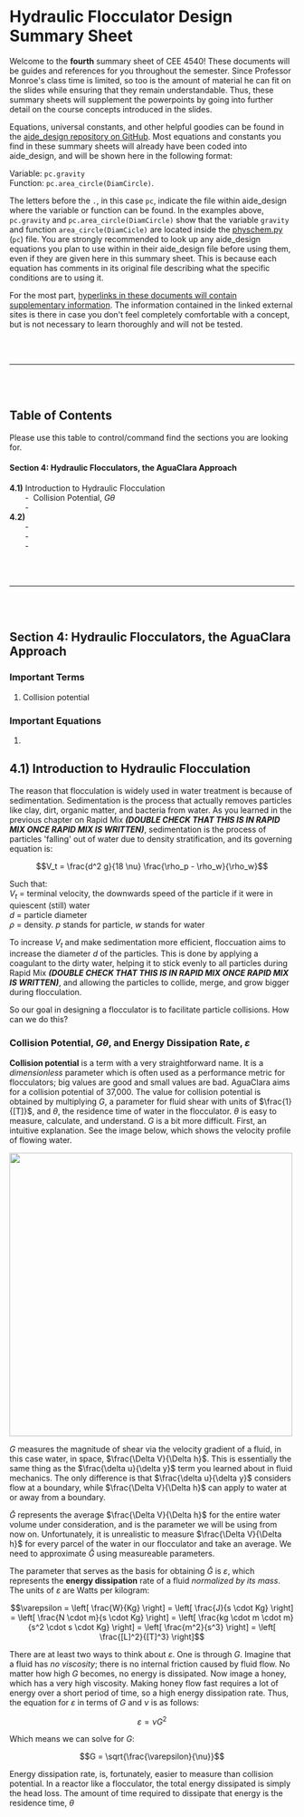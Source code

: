 # Hydraulic Flocculator Design Summary Sheet
Welcome to the **fourth** summary sheet of CEE 4540! These documents will be guides and references for you throughout the semester. Since Professor Monroe's class time is limited, so too is the amount of material he can fit on the slides while ensuring that they remain understandable. Thus, these summary sheets will supplement the powerpoints by going into further detail on the course concepts introduced in the slides.

Equations, universal constants, and other helpful goodies can be found in the [aide_design repository on GitHub](https://github.com/AguaClara/aide_design/tree/master/aide_design "aide_design"). Most equations and constants you find in these summary sheets will already have been coded into aide_design, and will be shown here in the following format:  

Variable: `pc.gravity`  
Function: `pc.area_circle(DiamCircle)`.

The letters before the `.`, in this case `pc`, indicate the file within aide_design where the variable or function can be found. In the examples above, `pc.gravity` and `pc.area_circle(DiamCircle)` show that the variable `gravity` and function `area_circle(DiamCicle)` are located inside the [physchem.py](https://github.com/AguaClara/aide_design/blob/master/aide_design/physchem.py) (`pc`) file. You are strongly recommended to look up any aide_design equations you plan to use within in their aide_design file before using them, even if they are given here in this summary sheet. This is because each equation has comments in its original file describing what the specific conditions are to using it.

For the most part, [hyperlinks in these documents will contain supplementary information](http://likethis.com/ "This link does not go anywhere"). The information contained in the linked external sites is there in case you don't feel completely comfortable with a concept, but is not necessary to learn thoroughly and will not be tested.


<br>
<br>


---


<br>
<br>

## Table of Contents
Please use this table to control/command find the sections you are looking for.
#### **Section 4: Hydraulic Flocculators, the AguaClara Approach**    
**4.1)** Introduction to Hydraulic Flocculation   
&nbsp;&nbsp;&nbsp;&nbsp;&nbsp;&nbsp; - &nbsp;Collision Potential, $G \theta$  
&nbsp;&nbsp;&nbsp;&nbsp;&nbsp;&nbsp; - &nbsp;  
**4.2)**   
&nbsp;&nbsp;&nbsp;&nbsp;&nbsp;&nbsp; - &nbsp;  
&nbsp;&nbsp;&nbsp;&nbsp;&nbsp;&nbsp; - &nbsp;  
&nbsp;&nbsp;&nbsp;&nbsp;&nbsp;&nbsp; - &nbsp;

<br>
<br>


---


<br>
<br>

## Section 4: Hydraulic Flocculators, the AguaClara Approach
### Important Terms
1.  Collision potential

### Important Equations   
1.

## 4.1) Introduction to Hydraulic Flocculation
The reason that flocculation is widely used in water treatment is because of sedimentation. Sedimentation is the process that actually removes particles like clay, dirt, organic matter, and bacteria from water. As you learned in the previous chapter on Rapid Mix _**(DOUBLE CHECK THAT THIS IS IN RAPID MIX ONCE RAPID MIX IS WRITTEN)**_, sedimentation is the process of particles 'falling' out of water due to density stratification, and its governing equation is:

$$V_t = \frac{d^2 g}{18 \nu} \frac{\rho_p - \rho_w}{\rho_w}$$  

Such that:  
$V_t$ = terminal velocity, the downwards speed of the particle if it were in quiescent (still) water  
$d$ = particle diameter  
$\rho$ = density. $p$ stands for particle, $w$ stands for water

To increase $V_t$ and make sedimentation more efficient, floccuation aims to increase the diameter $d$ of the particles. This is done by applying a coagulant to the dirty water, helping it to stick evenly to all particles during Rapid Mix _**(DOUBLE CHECK THAT THIS IS IN RAPID MIX ONCE RAPID MIX IS WRITTEN)**_, and allowing the particles to collide, merge, and grow bigger during flocculation.

So our goal in designing a flocculator is to facilitate particle collisions. How can we do this?

### Collision Potential, $G \theta$, and Energy Dissipation Rate, $\varepsilon$
**Collision potential** is a term with a very straightforward name. It is a _dimensionless_ parameter which is often used as a performance metric for flocculators; big values are good and small values are bad. AguaClara aims for a collision potential of 37,000. The value for collision potential is obtained by multiplying $G$, a parameter for fluid shear with units of $\frac{1}{[T]}$, and $\theta$, the residence time of water in the flocculator. $\theta$ is easy to measure, calculate, and understand. $G$ is a bit more difficult. First, an intuitive explanation. See the image below, which shows the velocity profile of flowing water.

<img src="https://github.com/AguaClara/CEE4540_Master/blob/Juan_summary_sheets/AguaClara%20Water%20Treatment%20Plant%20Design/Chapter%204_Flocculation/Images/G_velocity_profile.jpg?raw=true" width=500>


$G$ measures the magnitude of shear via the velocity gradient of a fluid, in this case water, in space, $\frac{\Delta V}{\Delta h}$. This is essentially the same thing as the $\frac{\delta u}{\delta y}$ term you learned about in fluid mechanics. The only difference is that $\frac{\delta u}{\delta y}$ considers flow at a boundary, while $\frac{\Delta V}{\Delta h}$ can apply to water at or away from a boundary.

$\bar G$ represents the average $\frac{\Delta V}{\Delta h}$ for the entire water volume under consideration, and is the parameter we will be using from now on. Unfortunately, it is unrealistic to measure $\frac{\Delta V}{\Delta h}$ for every parcel of the water in our flocculator and take an average. We need to approximate $\bar G$ using measureable parameters.

The parameter that serves as the basis for obtaining $\bar G$ is $\varepsilon$, which represents the **energy dissipation** rate of a fluid _normalized by its mass_. The units of $\varepsilon$ are Watts per kilogram:

$$\varepsilon = \left[ \frac{W}{Kg} \right]
= \left[ \frac{J}{s \cdot Kg} \right]
= \left[ \frac{N \cdot m}{s \cdot Kg} \right]
= \left[ \frac{kg \cdot m \cdot m}{s^2 \cdot s \cdot Kg} \right]
= \left[ \frac{m^2}{s^3} \right]
= \left[ \frac{[L]^2}{[T]^3} \right]$$

There are at least two ways to think about $\varepsilon$. One is through $G$. Imagine that a fluid has _no viscosity_; there is no internal friction caused by fluid flow. No matter how high $G$ becomes, no energy is dissipated. Now image a honey, which has a very high viscosity. Making honey flow fast requires a lot of energy over a short period of time, so a high energy dissipation rate. Thus, the equation for $\varepsilon$ in terms of $G$ and $\nu$ is as follows:

$$\varepsilon = \nu G^2$$

Which means we can solve for $G$:

$$G = \sqrt{\frac{\varepsilon}{\nu}}$$

Energy dissipation rate, is, fortunately, easier to measure than collision potential. In a reactor like a flocculator, the total energy dissipated is simply the head loss. The amount of time required to dissipate that energy is the residence time, $\theta$
